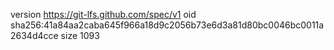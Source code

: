 version https://git-lfs.github.com/spec/v1
oid sha256:41a84aa2caba645f966a18d9c2056b73e6d3a81d80bc0046bc0011a2634d4cce
size 1093
